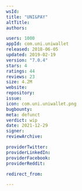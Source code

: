 ```yaml
---
wsId: 
title: "UNI&PAY"
altTitle: 
authors:

users: 1000
appId: com.uni.uniwallet
released: 2018-06-05
updated: 2019-02-19
version: "7.0.4"
stars: 4
ratings: 44
reviews: 23
size: 4.2M
website: 
repository: 
issue: 
icon: com.uni.uniwallet.png
bugbounty: 
meta: defunct
verdict: wip
date: 2021-12-29
signer: 
reviewArchive:

providerTwitter: 
providerLinkedIn: 
providerFacebook: 
providerReddit: 

redirect_from:

---
```


